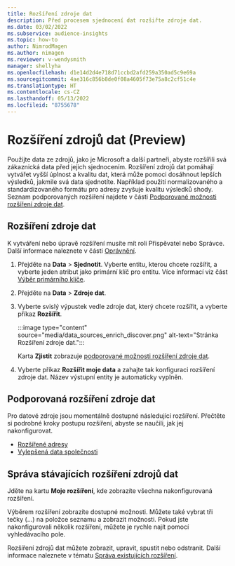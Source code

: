 ```yaml
---
title: Rozšíření zdroje dat
description: Před procesem sjednocení dat rozšiřte zdroje dat.
ms.date: 03/02/2022
ms.subservice: audience-insights
ms.topic: how-to
author: NimrodMagen
ms.author: nimagen
ms.reviewer: v-wendysmith
manager: shellyha
ms.openlocfilehash: d1e14d2d4e718d71ccbd2afd259a350ad5c9e69a
ms.sourcegitcommit: 4ae316c856b8de0f08a4605f73e75a8c2cf51c4e
ms.translationtype: HT
ms.contentlocale: cs-CZ
ms.lasthandoff: 05/13/2022
ms.locfileid: "8755678"
---
```

# <a name="enrichment-for-data-sources-preview"></a>Rozšíření zdrojů dat (Preview)

Použijte data ze zdrojů, jako je Microsoft a další partneři, abyste rozšířili svá zákaznická data před jejich sjednocením. Rozšíření zdrojů dat pomáhají vytvářet vyšší úplnost a kvalitu dat, která může pomoci dosáhnout lepších výsledků, jakmile svá data sjednotíte. Například použití normalizovaného a standardizovaného formátu pro adresy zvyšuje kvalitu výsledků shody. Seznam podporovaných rozšíření najdete v části [Podporované možnosti rozšíření zdroje dat](#supported-data-source-enrichments).

## <a name="enrich-a-data-source"></a>Rozšíření zdroje dat

K vytváření nebo úpravě rozšíření musíte mít roli Přispěvatel nebo Správce. Další informace naleznete v části [Oprávnění](permissions.md).  

1. Přejděte na **Data** > **Sjednotit**. Vyberte entitu, kterou chcete rozšířit, a vyberte jeden atribut jako primární klíč pro entitu. Více informací viz část [Výběr primárního klíče](map-entities.md#select-primary-key-and-semantic-type-for-attributes).

1. Přejděte na **Data** > **Zdroje dat**.

1. Vyberte svislý výpustek vedle zdroje dat, který chcete rozšířit, a vyberte příkaz **Rozšířit**.

   :::image type="content" source="media/data_sources_enrich_discover.png" alt-text="Stránka Rozšíření zdroje dat.":::

   Karta **Zjistit** zobrazuje [podporované možnosti rozšíření zdroje dat](#supported-data-source-enrichments).

1. Vyberte příkaz **Rozšířit moje data** a zahajte tak konfiguraci rozšíření zdroje dat. Název výstupní entity je automaticky vyplněn.

## <a name="supported-data-source-enrichments"></a>Podporovaná rozšíření zdroje dat

Pro datové zdroje jsou momentálně dostupné následující rozšíření. Přečtěte si podrobné kroky postupu rozšíření, abyste se naučili, jak jej nakonfigurovat.

- [Rozšířené adresy](enrichment-enhanced-addresses.md)
- [Vylepšená data společnosti](enrichment-enhanced-company-data.md)

## <a name="manage-existing-data-source-enrichments"></a>Správa stávajících rozšíření zdrojů dat

Jděte na kartu **Moje rozšíření**, kde zobrazíte všechna nakonfigurovaná rozšíření.

Výběrem rozšíření zobrazíte dostupné možnosti. Můžete také vybrat tři tečky (...) na položce seznamu a zobrazit možnosti. Pokud jste nakonfigurovali několik rozšíření, můžete je rychle najít pomocí vyhledávacího pole.

Rozšíření zdrojů dat můžete zobrazit, upravit, spustit nebo odstranit. Další informace naleznete v tématu [Správa existujících rozšíření](enrichment-hub.md).
